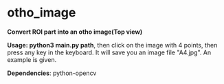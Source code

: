# otho_image


**Convert ROI part into an otho image(Top view)**

**Usage: python3 main.py path**, then click on the image with 4 points, then press any key in the keyboard. It will save you an image file "A4.jpg". An example  is given.

**Dependencies**: python-opencv
